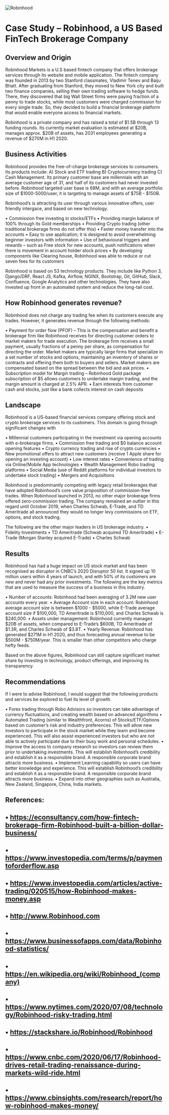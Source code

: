 ![Robinhood](/images.Robinhoodimage.png)

# Case Study – Robinhood, a US Based FinTech Brokerage Company

## Overview and Origin

Robinhood Markets is a U.S based fintech company that offers brokerage services through its website and mobile application. The fintech company was founded in 2013 by two Stanford classmates, Vladimir Tenev and Baiju Bhatt. After graduating from Stanford, they moved to New York city and built two finance companies, selling their own trading software to hedge funds. There, they discovered that big Wall Street firms were paying fraction of a penny to trade stocks, while most customers were charged commission for every single trade. So, they decided to build a financial brokerage platform that would enable everyone access to financial markets.

Robinhood is a private company and has raised a total of $1.5B through 13 funding rounds. Its currently market evaluation is estimated at $20B, manages approx. $20B of assets, has 2031 employees generating a revenue of $270M in H1 2020. 

## Business Activities

Robinhood provides the free-of-charge brokerage services to consumers. Its products include: A) Stock and ETF trading B) Cryptocurrency trading C) Cash Management. Its primary customer base are millennials with an average customer age of 31, and half of its customers had never invested before. Robinhood targeted user base is 68M, and with an average portfolio size of $1000-5000/user, it is targeting to manage assets of $75B - $150B. 

Robinhood’s is attracting its user through various innovative offers, user friendly intergace, and based on new technology.

•	Commission free investing in stocks/ETFs
•	Providing margin balance of 100% through its Gold memberships
•	Providing Crypto trading (other traditional brokerage firms do not offer this)
•	Faster money transfer into the accounts
•	Easy to use application; it is designed to avoid overwhelming beginner investors with information
•	Use of behavioural triggers and rewards – such as Free stock for new accounts, push notifications when there is movement in account holder stock prices
•	By developing components like Clearing house, Robinhood was able to reduce or cut seven fees for its customers

Robinhood is based on 53 technology products. They include  like Python 3, Django/DRF, React JS, Kafka, Airflow, NGINX, Bootstrap, Git, GitHub, Slack, Confluence, Google Analytics and other technologies. They have also invested up front in an automated system and reduce the long-tail cost. 

## How Robinhood generates revenue?

Robinhood does not charge any trading fee when its customers execute any trades. However, it generates revenue through the following methods:

•	Payment for order flow (PFOF) – This is the compensation and benefit a brokerage firm like Robinhood receives for directing customer orders to market makers for trade execution. The brokerage firm receives a small payment, usually fractions of a penny per share, as compensation for directing the order. Market makers are typically large firms that specialize in a set number of stocks and options, maintaining an inventory of shares or contracts and offering them both to buyers and sellers. Market makers are compensated based on the spread between the bid and ask prices. 
•	Subscription model for Margin trading – Robinhood Gold package subscription of $5 allows customers to undertake margin trading, and the margin amount is charged at 2.5% APR. 
•	Earn interests from customer cash and stocks, just like a bank collects interest on cash deposits

## Landscape

Robinhood is a US-based financial services company offering stock and crypto brokerage services to its customers. This domain is going through significant changes with 

•	Millennial customers participating in the investment via opening accounts with e-brokerage firms. 
•	Commission free trading and $0 balance account opening features
•	Crypto currency trading and rise of crypto currencies
•	New promotional offers to attract new customers (receive 1 Apple share for opening an investing account)
•	Low interest rates
•	Convenience of trading via Online/Mobile App technologies
•	Wealth Management Robo trading platforms
•	Social Media (use of Reddit platforms for individual investors to undertake stock trading)
•	Mergers and Acquisitions

Robinhood is predominantly competing with legacy retail brokerages that have adopted Robinhood’s core value proposition of commission-free trades. When Robinhood launched in 2013, no other major brokerage firms offered zero-commission trading. The company remained an outlier in this regard until October 2019, when Charles Schwab, E-Trade, and TD Ameritrade all announced they would no longer levy commissions on ETF, options, and stock trading.

The following are the other major leaders in US brokerage industry. 
•	Fidelity Investments
•	TD Ameritrade (Schwab acquired TD Ameritrade)
•	E-Trade (Morgan Stanley acquired E-Trade)
•	Charles Schwab

## Results

Robinhood has had a huge impact on US stock market and has been recognised as disruptor in CNBC’s 2020 Disruptor 50 list. It signed up 10 million users within 4 years of launch, and with 50% of its customers are new and never had any prior investments.  The following are the key metrics that are used to measure the success of a business in this industry.

•	Number of accounts: Robinhood had been averaging of 3.2M new user accounts every year.
•	Average Account  size in each account: Robinhood average account size is between $1000 - $5000, while E-Trade average account size if $100,000, TD Ameritrade is $110,000, and Charles Schwab is $240,000.
•	Assets under management:  Robinhood currently manages $20B of assets, when compared to E-Trade’s $600B, TD Ameritrade of $1.3R, and Charles Schwab of $3.8T.
•	Yearly Revenue: Robinhood has generated $271M in H1 2020, and thus forecasting annual revenue to be $500M - $750M/year. This is smaller than other competitors who charge hefty feeds.

Based on the above figures, Robinhood can still capture significant market share by investing in technology, product offerings, and improving its transparency.

## Recommendations

If I were to advise Robinhood, I would suggest that the following products and services be explored to fuel its level of growth.

•	Forex trading through Robo Advisors so investors can take advantage of currency fluctuations, and creating wealth based on advanced algorithms
•	Automated Trading (similar to Wealthfront, Acorns) of Stocks/ETF/Options based on customer’s risk and industry preferences. This will allow new investors to participate in the stock market while they learn and become experienced. This will also assist experienced investors but who are not able to actively participate due to their busy work and personal schedules.
•	Improve the access to company research so investors can review them prior to undertaking investments. This will establish Robinhood’s credibility and establish it as a responsible brand. A responsible corporate brand attracts more business.
•	Implement Learning capability so users can have better knowledge and experience. This will establish Robinhood’s credibility and establish it as a responsible brand. A responsible corporate brand attracts more business.
•	Expand into other geographies such as Australia, New Zealand, Singapore, China, India markets.

## References:

•	https://econsultancy.com/how-fintech-brokerage-firm-Robinhood-built-a-billion-dollar-business/
--- 
•	https://www.investopedia.com/terms/p/paymentoforderflow.asp
---
•	https://www.investopedia.com/articles/active-trading/020515/how-Robinhood-makes-money.asp
---
•	http://www.Robinhood.com
---
•	https://www.businessofapps.com/data/Robinhood-statistics/
---
•	https://en.wikipedia.org/wiki/Robinhood_(company)
---
•	https://www.nytimes.com/2020/07/08/technology/Robinhood-risky-trading.html
---
•	https://stackshare.io/Robinhood/Robinhood
---
•	https://www.cnbc.com/2020/06/17/Robinhood-drives-retail-trading-renaissance-during-markets-wild-ride.html
---
•	https://www.cbinsights.com/research/report/how-robinhood-makes-money/
---
